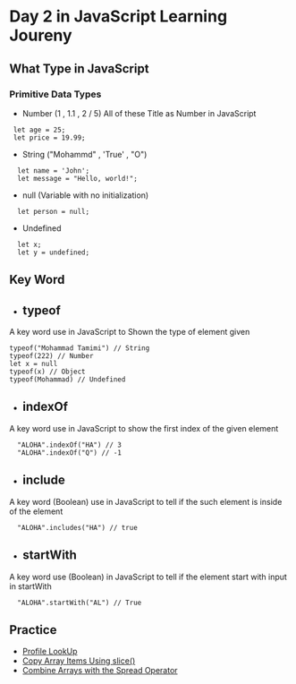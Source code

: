 # Day 2 in JavaScript Learning Joureny
## What Type in JavaScript
### Primitive Data Types
- Number (1 , 1.1 , 2 / 5) All of these Title as Number in JavaScript
 ```
  let age = 25;
  let price = 19.99;
```

- String ("Mohammd" , 'True' , "O")
```
  let name = 'John';
  let message = "Hello, world!";
```

- null (Variable with no initialization)
```
  let person = null;
```
- Undefined
```
  let x;
  let y = undefined;
```

## Key Word  
- ## typeof
A key word use in JavaScript to Shown the type of element given
```
typeof("Mohammad Tamimi") // String
typeof(222) // Number
let x = null
typeof(x) // Object
typeof(Mohammad) // Undefined
```
- ## indexOf
A key word use in JavaScript to show the first index of the given element
```
  "ALOHA".indexOf("HA") // 3
  "ALOHA".indexOf("Q") // -1
```
- ## include
A key word (Boolean)  use in JavaScript to tell if the such element is inside of the element
```
  "ALOHA".includes("HA") // true
```
- ## startWith
A key word use (Boolean) in JavaScript to tell if the element start with input in startWith
```
  "ALOHA".startWith("AL") // True
```

## Practice 
- [Profile LookUp]("https://www.freecodecamp.org/learn/javascript-algorithms-and-data-structures/basic-javascript/profile-lookup")
- [Copy Array Items Using slice()]("https://www.freecodecamp.org/learn/javascript-algorithms-and-data-structures/basic-data-structures/copy-array-items-using-slice")
- [Combine Arrays with the Spread Operator]("https://www.freecodecamp.org/learn/javascript-algorithms-and-data-structures/basic-data-structures/combine-arrays-with-the-spread-operator")





